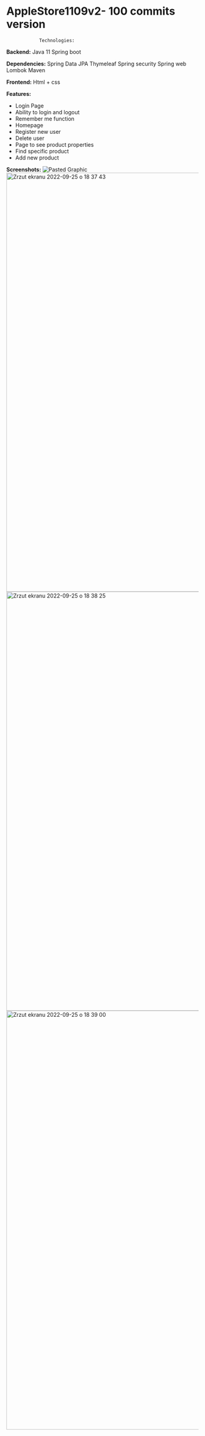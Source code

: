 # AppleStore1109v2- 100 commits version
                Technologies:

**Backend:**
Java 11
Spring boot

**Dependencies:**
Spring Data JPA
Thymeleaf
Spring security
Spring web
Lombok
Maven

**Frontend:**
Html + css

**Features:**
- Login Page
- Ability to login and logout
- Remember me function
- Homepage
- Register new user
- Delete user
- Page to see product properties
- Find specific product
- Add new product

**Screenshots:**
![Pasted Graphic](https://user-images.githubusercontent.com/105550554/192152829-bafa6ac0-c33c-4326-84a7-5389ffdd59ad.png)
<img width="1097" alt="Zrzut ekranu 2022-09-25 o 18 37 43" src="https://user-images.githubusercontent.com/105550554/192154821-12c20bde-2ea1-4ede-b5ba-c81b98ff6f43.png"><img width="1097" alt="Zrzut ekranu 2022-09-25 o 18 38 25" src="https://user-images.githubusercontent.com/105550554/192154852-b2ce8849-d32c-454f-89f9-2f23cae1657f.png">
<img width="1097" alt="Zrzut ekranu 2022-09-25 o 18 39 00" src="https://user-images.githubusercontent.com/105550554/192154873-5d485a19-20f2-41e6-8a29-268b7d892230.png">

